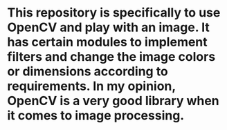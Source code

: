 # This repository is specifically to use OpenCV and play with an image. It has certain modules to implement filters and change the image colors or dimensions according to requirements. In my opinion, OpenCV is a very good library when it comes to image processing.

